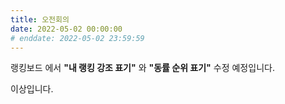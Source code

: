 ```yaml
---
title: 오전회의
date: 2022-05-02 00:00:00
# enddate: 2022-05-02 23:59:59
---
```


랭킹보드 에서 **"내 랭킹 강조 표기"** 와 **"동률 순위 표기"** 수정 예정입니다.

이상입니다.
